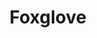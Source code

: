 ---
git: https://github.com/foxglove
logohandle: foxglovedev
sort: foxglove
title: Foxglove
twitter: https://x.com/foxglovedev
website: https://foxglove.dev/
---